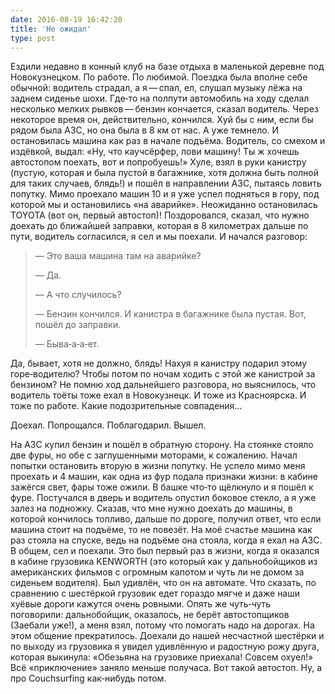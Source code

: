 ```yaml
---
date: 2016-08-19 16:42:20
title: 'Не ожидал'
type: post
---
```


Ездили недавно в конный клуб на базе отдыха в маленькой деревне под Новокузнецком. По работе. По
любимой. Поездка была вполне себе обычной: водитель страдал, а я — спал, ел, слушал музыку лёжа на
заднем сиденье шохи. Где‐то на полпути автомобиль на ходу сделал несколько мелких рывков — бензин
кончается, сказал водитель. Через некоторое время он, действительно, кончился. Хуй бы с ним, если бы
рядом была АЗС, но она была в 8 км от нас. А уже темнело. И остановилась машина как раз в начале
подъёма. Водитель, со смехом и издёвкой, выдал: «Ну, что каучсёрфер, лови машину! Ты ж хочешь
автостопом поехать, вот и попробуешь!» Хуле, взял в руки канистру (пустую, которая и была пустой в
багажнике, хотя должна быть полной для таких случаев, блядь!) и пошёл в направлении АЗС, пытаясь
ловить попутку. Мимо проехало машин 10 и я уже успел подняться в гору, под которой мы и остановились
«на аварийке». Неожиданно остановилась TOYOTA (вот он, первый автостоп)! Поздоровался, сказал, что
нужно доехать до ближайшей заправки, которая в 8 километрах дальше по пути, водитель согласился, я
сел и мы поехали. И начался разговор:

> — Это ваша машина там на аварийке?
>
> — Да.
>
> — А что случилось?
>
> — Бензин кончился. И канистра в багажнике была пустая. Вот, пошёл до заправки.
>
> — Быва‐а‐а‐ет.

Да, бывает, хотя не должно, блядь! Нахуя я канистру подарил этому горе‐водителю? Чтобы потом по
ночам ходить с этой же канистрой за бензином? Не помню ход дальнейшего разговора, но выяснилось, что
водитель тоёты тоже ехал в Новокузнецк. И тоже из Красноярска. И тоже по работе. Какие
подозрительные совпадения…

Доехал. Попрощался. Поблагодарил. Вышел.

На АЗС купил бензин и пошёл в обратную сторону. На стоянке стояло две фуры, но обе с заглушенными
моторами, к сожалению. Начал попытки остановить вторую в жизни попутку. Не успело мимо меня проехать
и 4 машин, как одна из фур подала признаки жизни: в кабине зажёгся свет, фары тоже ожили. В башке
что‐то щёлкнуло и я пошёл к фуре. Постучался в дверь и водитель опустил боковое стекло, а я уже
залез на подножку. Сказав, что мне нужно доехать до машины, в которой кончилось топливо, дальше по
дороге, получил ответ, что если машина стоит на подъёме, то не повезёт. На моё счастье машина как
раз стояла на спуске, ведь на подъёме она стояла, когда я ехал на АЗС. В общем, сел и поехали. Это
был первый раз в жизни, когда я оказался в кабине грузовика KENWORTH (это который как у
дальнобойщиков из американских фильмов с огромным капотом и чуть ли не домом за сиденьем водителя).
Был удивлён, что он на автомате. Что сказать, по сравнению с шестёркой грузовик едет гораздо мягче и
даже наши хуёвые дороги кажутся очень ровными. Опять же чуть‐чуть поговорили: дальнобойщик,
оказалось, не берёт автостопщиков (Заебали уже!), а меня взял, потому что помогать надо на дорогах.
На этом общение прекратилось. Доехали до нашей несчастной шестёрки и по выходу из грузовика я увидел
удивлённую и радостную рожу друга, которая выкинула: «Обезьяна на грузовике приехала! Совсем охуел!»
Всё «приключение» заняло меньше получаса. Вот такой автостоп. Ну, а про Couchsurfing как‐нибудь
потом.

